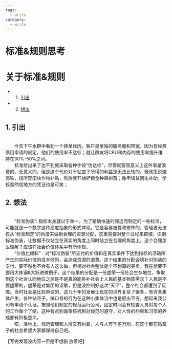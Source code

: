 ```yaml
---
tags:
  - write
category:
  - write
---
```


<h1>标准&规则思考</h1> 

# 关于标准&规则

* 1. [引出](#first)
* 2. [想法](#second)


## 1. <a name='first'></a> 引出
<br>&emsp;&emsp;今天下午水群中看到一个接单经历。客户是单独的服务器和带宽，因为有经费项目申请的规定，他们的使用率不达标；就让群友将CPU和内存的使用率提升维持在30%-50%之间。
<br>&emsp;&emsp;标准给出来了达不到就采取各种手段“伪达标”，尽管就客观意义上这件事是浪费的、无意义的，但是这个代价对于钻空子所得的利益是无法比较的。像政策说建高铁，按所穿田块作物补贴，然后就开始铲粮食种果树苗；像申请贫困生补助，学校竟然信地方的凭证也是可笑；

## 2. <a name='second'></a> 想法
<br>&emsp;&emsp;“标准伪装”: 指标本身就过于单一，为了精确快速的筛选而制定的一些标准，可能就是一个数字这种高度抽象的形式体现。它是容易被篡改修饰的，管理者无法仅从“标准制定”的角度来做到合理的资源分配，这里需要对整个过程来把控，识别标准伪装，让数据不仅站立在真实的角度上同时站立在合理的角度上。这个合理怎么理解？应该在社会价值体系中有所体现。
<br>&emsp;&emsp;“价值比倾斜”：对“标准伪装”所支付的价值和在真实条件下达到指标的活动所产生的实际价值的成本倾斜，会造成资源的浪费。这个结果的分配会填补对伪装的支付，要不然也不会有人这么做，但相对社会整体是个不划算的买卖。我在想要不要用大炼钢&大跃进做例子，这个结果的分配是一份虚荣一份社会生存地位，争取到这个社会认同地位之后是不是真的能弥补社会上人民的基本物质需求？人民是不要虚荣的，虚荣是对集团的讴歌，但是没控制好这次“天平”，整个社会都遭到了反噬。当时社会是比较单调的，这几十年的发展让现在的世界复杂了很多，有许多集体产生，各种钻空子，搞口号的行为在这种小集体当中也是层出不穷。想起来我公司有申请个认证，按照他们制定的规范运行公司，固定时间会有检查人员对每个人的工作做个了结。这种有点到面审核机制对规范的遵守，对人性的约束和习惯的养成都有积极意义。
<br>&emsp;&emsp;哎，落地上，规范管理和人情又有纠葛，人与人有千差万别，在这个都在钻空子的社会希望大家都保持自己吧。

【写完发现没内容--但是不想删 放着吧】
